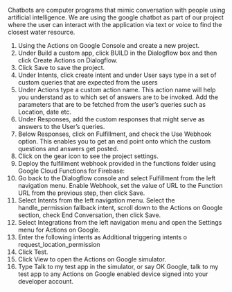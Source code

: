 
Chatbots
are computer programs that mimic conversation with people using artificial intelligence. We are using the google chatbot as part of our project where the user can interact with the application via text or voice to find the closest water resource.
1.	Using the Actions on Google Console and create a new project. 
2.	Under Build a custom app, click BUILD in the Dialogflow box and then click Create Actions on Dialogflow.
3.	Click Save to save the project.
4.	Under Intents, click create intent and under User says type in a set of custom queries that are expected from the users
5.	Under Actions type a custom action name. This action name will help you understand as to which set of answers are to be invoked. Add the parameters that are to be fetched from the user’s queries such as Location, date etc. 
6.	Under Responses, add the custom responses that might serve as answers to the User’s queries.
7.	Below Responses, click on Fulfillment, and check the Use Webhook option. This enables you to get an end point onto which the custom questions and answers get posted. 
8.	Click on the gear icon to see the project settings.
9.	Deploy the fulfillment webhook provided in the functions folder using Google Cloud Functions for Firebase:
10. Go back to the Dialogflow console and select Fulfillment from the left navigation menu. Enable Webhook, set the value of URL to the Function URL from the previous step, then click Save.
11.	Select Intents from the left navigation menu. Select the handle_permission fallback intent, scroll down to the Actions on Google section, check End Conversation, then click Save.
12.	Select Integrations from the left navigation menu and open the Settings menu for Actions on Google.
13.	Enter the following intents as Additional triggering intents
o	request_location_permission
14.	Click Test.
15.	Click View to open the Actions on Google simulator.
16.	Type Talk to my test app in the simulator, or say OK Google, talk to my test app to any Actions on Google enabled device signed into your developer account.
